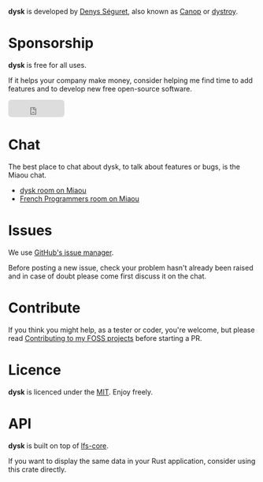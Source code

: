 
**dysk** is developed by [Denys Séguret](https://twitter.com/DenysSeguret), also known as [Canop](https://github.com/Canop) or [dystroy](https://dystroy.org).

# Sponsorship

**dysk** is free for all uses.

If it helps your company make money, consider helping me find time to add features and to develop new free open-source software.

<iframe src="https://github.com/sponsors/Canop/button" title="Sponsor Canop" height="35" width="114" style="border: 0; border-radius: 6px;"></iframe>

# Chat

The best place to chat about dysk, to talk about features or bugs, is the Miaou chat.

* [dysk room on Miaou](https://miaou.dystroy.org/4847?dysk)
* [French Programmers room on Miaou](https://miaou.dystroy.org/3?Code_Croissants)

# Issues

We use [GitHub's issue manager](https://github.com/Canop/dysk/issues).

Before posting a new issue, check your problem hasn't already been raised and in case of doubt please come first discuss it on the chat.

# Contribute

If you think you might help, as a tester or coder, you're welcome, but please read [Contributing to my FOSS projects](https://dystroy.org/blog/contributing/) before starting a PR.

# Licence

**dysk** is licenced under the [MIT](https://raw.githubusercontent.com/Canop/dysk/master/LICENSE). Enjoy freely.

# API

**dysk** is built on top of [lfs-core](https://docs.rs/lfs-core/).

If you want to display the same data in your Rust application, consider using this crate directly.

